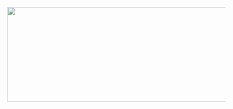 
<a href="https://www.gitanimals.org/en_US?utm_medium=image&utm_source=pradhyuman-yadav&utm_content=line">
  <img
    src="https://render.gitanimals.org/lines/pradhyuman-yadav?pet-id=667541367018247548"
    width="600"
    height="220"
  />
</a>
